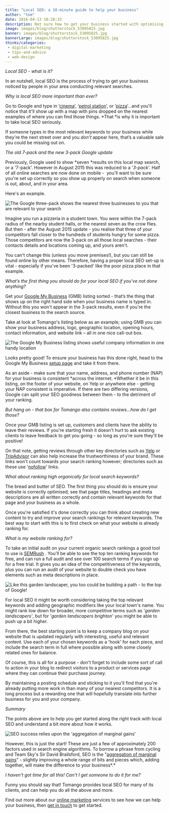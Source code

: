 ```yaml
---
title: "Local SEO: a 10-minute guide to help your business"
author: "tom"
date: 2016-04-13 10:28:33
description: Not sure how to get your business started with optimising for local search? We've put together a handy guide to get you up and running.
image: images/blog/shutterstock_53095825.jpg
banner: images/blog/shutterstock_53095825.jpg
bannerLarge: images/blog/shutterstock_53095825.jpg
thinks/categories: 
 - digital-marketing
 - tips-and-advice
 - web-design
---
```


*Local SEO - what is it?*

In an nutshell, local SEO is the process of trying to get your business noticed by people in your area conducting relevant searches.

*Why is local SEO more important than ever?*

Go to Google and type in ‘[cinema](https://www.google.co.uk/webhp?sourceid=chrome-instant&amp;ion=1&amp;espv=2&amp;ie=UTF-8#q=cinema)’, ‘[petrol station](https://www.google.co.uk/webhp?sourceid=chrome-instant&amp;ion=1&amp;espv=2&amp;ie=UTF-8#q=petrol%20station)’, or ‘[pizza](https://www.google.co.uk/webhp?sourceid=chrome-instant&amp;ion=1&amp;espv=2&amp;ie=UTF-8#q=pizza)’…and you'll notice that it'll show up with a map with pins dropped on the nearest examples of where you can find those things. *That *is why it is important to take local SEO seriously.

If someone types in the most relevant keywords to your business while they're the next street over and you *don’t* appear here, that’s a valuable sale you could be missing out on.

*The old 7-pack and the new 3-pack Google update*

Previously, Google used to show *seven *results on this local map search, or a '7-pack'. However in August 2015 this was reduced to a '*3-pack*'. Half of all online searches are now done on mobile -  you'll want to be sure you're set up correctly so you show up properly on search when someone is out, about, and in your area.

Here's an example.

![](images/blog/pizza-3pack.png "The Google three-pack shows the nearest three businesses to you that are relevant to your search")

Imagine you run a pizzeria in a student town. You *were* within the 7-pack radius of the nearby student halls, or the nearest seven as the crow flies. But then - after the August 2015 update - you realise that three of your competitors fall closer to the hundreds of students hungry for some pizza. Those competitors are now the 3-pack on all those local searches - their contacts details and locations coming up, and yours aren't.

You can't change this (unless you move premises!), but you can still be found online by other means. Therefore, having a proper local SEO set-up is vital - especially if you've been '3-packed' like the poor pizza place in that example.

*What’s the first thing you should do for your local SEO if you've not done anything?*

Get your [Google My Business](https://www.google.com/business/) (GMB) listing sorted - that’s the thing that shows up on the right hand side when your business name is typed in. Without this you won't appear in the 3-pack results, even if you're the closest business to the search source.

Take at look at Tomango's listing below as an example; using GMB you can show your business address, logo, geographic location, opening hours, contact information, and website link – all in one nice call-out box.

![](images/blog/Tomango-Google-Business-box-1.png "The Google My Business listing shows useful company information in one handy location")

Looks pretty good! To ensure your business has this done right, head to the Google My Business [setup page](https://www.google.com/business/) and take it from there.

As an aside - make sure that your name, address, and phone number (NAP) for your business is consistent *across the internet. *Whether it be in this listing, on the footer of your website, on Yelp or anywhere else - getting your NAP consistent is imperative. If there are two differing versions, Google can split your SEO goodness between them - to the detriment of your ranking.

*But hang on - that box for Tomango also contains reviews...how do I get those?*

Once your GMB listing is set up, customers and clients have the ability to leave their reviews. If you're starting fresh it doesn't hurt to ask existing clients to leave feedback to get you going - so long as you're sure they'll be positive!

On that note, getting reviews through other key directories such as [Yelp](http://www.yelp.co.uk/) or [TripAdvisor](https://www.tripadvisor.co.uk/) can also help increase the trustworthiness of your brand. These links won't count towards your search ranking however; directories such as these use '[nofollow](https://en.wikipedia.org/wiki/Nofollow)' links.

*What about ranking high organically for local search keywords?*

The bread and butter of SEO. The first thing you should do is ensure your website is correctly optimised; see that page titles, headings and meta descriptions are all written correctly and contain relevant keywords for that page and your business as a whole.

Once you're satisfied it's done correctly you can think about creating new content to try and improve your search rankings for relevant keywords. The best way to start with this is to first check on what your website is already ranking for.

*What is my website ranking for?*

To take an initial audit on your current organic search rankings a good tool to use is [SEMRush](https://www.semrush.com) . You'll be able to see the top ten ranking keywords for free, and can run a full audit and see over 100 search terms if you sign up for a free trial. It gives you an idea of the competitiveness of the keywords, plus you can run an audit of your website to double check you have elements such as meta descriptions in place.

![](images/blog/shutterstock_303618548.jpg "Like this garden landscaper, you too could be building a path - to the top of Google!")

For local SEO it might be worth considering taking the top relevant keywords and adding geographic modifiers like your local town's name. You might rank low down for broader, more competitive terms such as '*garden landscapers'*, but for '*garden landscapers brighton*' you might be able to push up a bit higher.

From there, the best starting point is to keep a company blog on your website that is updated regularly with interesting, useful and relevant content. Use each of your chosen keywords as a 'hook' for each piece, and include the search term in full where possible along with some closely related ones for balance.

Of course, this is all for a purpose - don't forget to include some sort of call to action in your blog to redirect visitors to a product or services page where they can continue their purchase journey.

By maintaining a posting schedule and sticking to it you'll find that you're already putting more work in than many of your nearest competitors. It is a long process but a rewarding one that will hopefully translate into further business for you and your company.

*Summary*

The points above are to help you get started along the right track with local SEO and understand a bit more about how it works.

![](images/blog/shutterstock_239321740.jpg "SEO success relies upon the 'aggregation of marginal gains'")

However, this is just the start! These are just a few of approximately 200 factors used in search engine algorithms. To borrow a phrase from cycling and Team Sky's Sir David Brailsford, SEO is the "[aggregation of marginal gains](http://www.bbc.co.uk/news/magazine-34247629)" - slightly improving a whole range of bits and pieces which, adding together, will make the difference to your business*.*

*I haven't got time for all this! Can't I get someone to do it for me?*

Funny you should say that! Tomango provides local SEO for many of its clients, and can help you do all the above and more.

Find out more about our [online marketing](/creates/online-marketing/) services to see how we can help your business, then [get in touch](/contact/) to get started.


